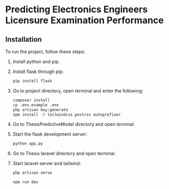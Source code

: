 # Predicting Electronics Engineers Licensure Examination Performance

## Installation

To run the project, follow these steps:

1. Install python and pip.

2. Install flask through pip:
    ```sh
    pip install flask
    ```

4. Go to project directory, open terminal and enter the following:
   ```sh
   composer install
   cp .env.example .env
   php artisan key:generate
   npm install -D tailwindcss postcss autoprefixer
   ```

5. Go to ThesisPredictiveModel directory and open terminal.

6. Start the flask development server:
    ```sh
    python app.py
    ```

7. Go to Thesis laravel directory and open terminal.
   
8. Start laravel server and tailwind:
    ```sh
    php artisan serve
    ```
    ```sh
    npm run dev
    ```
